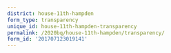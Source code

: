 ```yaml
---
district: house-11th-hampden
form_type: transparency
unique_id: house-11th-hampden-transparency
permalink: /2020bq/house-11th-hampden/transparency/
form_id: '201707123019141'
---
```

